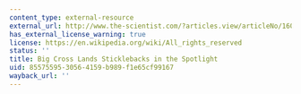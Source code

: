 ```yaml
---
content_type: external-resource
external_url: http://www.the-scientist.com/?articles.view/articleNo/16006/title/-Big-Cross--Lands-Sticklebacks-in-the-Spotlight/
has_external_license_warning: true
license: https://en.wikipedia.org/wiki/All_rights_reserved
status: ''
title: Big Cross Lands Sticklebacks in the Spotlight
uid: 85575595-3056-4159-b989-f1e65cf99167
wayback_url: ''
---
```


